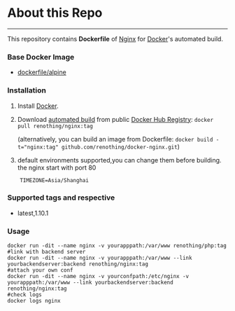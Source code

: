 # About this Repo
----

This repository contains **Dockerfile** of [Nginx](http://nginx.org) for [Docker](https://www.docker.com/)'s automated build.


### Base Docker Image

* [dockerfile/alpine](http://dockerfile.github.io/#/alpine)


### Installation

1. Install [Docker](https://www.docker.com/).

2. Download [automated build](https://hub.docker.com/r/renothing/nginx/) from public [Docker Hub Registry](https://registry.hub.docker.com/): `docker pull renothing/nginx:tag`

   (alternatively, you can build an image from Dockerfile: `docker build -t="nginx:tag" github.com/renothing/docker-nginx.git`)

3. default environments supported,you can change them before building.   
   the nginx start with port 80
```
    TIMEZONE=Asia/Shanghai
```
### Supported tags and respective 
* latest,1.10.1

### Usage

```
docker run -dit --name nginx -v yourapppath:/var/www renothing/php:tag
#link with backend server
docker run -dit --name nginx -v yourapppath:/var/www --link yourbackendserver:backend renothing/nginx:tag
#attach your own conf
docker run -dit --name nginx -v yourconfpath:/etc/nginx -v yourapppath:/var/www --link yourbackendserver:backend renothing/nginx:tag
#check logs
docker logs nginx
```
